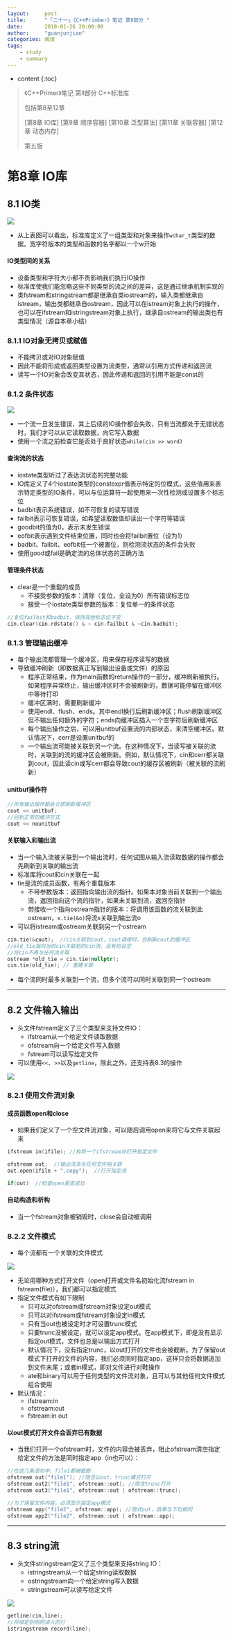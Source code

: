 ```yaml
---
layout:     post
title:      "「二十一」《C++Primber》笔记 第Ⅱ部分 "
date:       2018-01-26 20:00:00
author:     "guanjunjian"
categories: 阅读
tags:
    - study
    - summary
---
```


* content
{:toc}

>
> 《C++Primer》笔记 第Ⅱ部分 C++标准库
> 
> 包括第8至12章
> 
> [第8章 IO库] [第9章 顺序容器] [第10章 泛型算法] [第11章 关联容器] [第12章 动态内存]
> 
> 第五版 
>

# 第8章 IO库

## 8.1 IO类

![](https://raw.githubusercontent.com/guanjunjian/guanjunjian.github.io/master/img/study/study-20-cpp-primer-summary/tb_8_1.png)

-   从上表图可以看出，标准库定义了一组类型和对象来操作`wchar_t`类型的数据，宽字符版本的类型和函数的名字都以一个w开始

#### IO类型间的关系

-   设备类型和字符大小都不贵影响我们执行IO操作
-   标准库使我们能忽略这些不同类型的流之间的差异，这是通过继承机制实现的
-   类fstream和stringstream都是继承自类iostream的，输入类都继承自istream，输出类都继承自ostream，因此可以在istream对象上执行的操作，也可以在ifstream和istringstream对象上执行，继承自ostream的输出类也有类型情况（源自本章小结）




### 8.1.1 IO对象无拷贝或赋值

-   不能拷贝或对IO对象赋值
-   因此不能将形成或返回类型设置为流类型，通常以引用方式传递和返回流
-   读写一个IO对象会改变其状态，因此传递和返回的引用不能是const的

### 8.1.2 条件状态

![](https://raw.githubusercontent.com/guanjunjian/guanjunjian.github.io/master/img/study/study-20-cpp-primer-summary/tb_8_2.png)

-   一个流一旦发生错误，其上后续的IO操作都会失败，只有当流都处于无错状态时，我们才可以从它读取数据，向它写入数据
-   使用一个流之前检查它是否处于良好状态`while(cin >> word)`

#### 查询流的状态

-   iostate类型听过了表达流状态的完整功能
-   IO库定义了4个iostate类型的constexpr值表示特定的位模式，这些值用来表示特定类型的IO条件，可以与位运算符一起使用来一次性检测或设置多个标志位
-   badbit表示系统错误，如不可恢复的读写错误
-   failbit表示可恢复错误，如希望读取数值却读出一个字符等错误
-   goodbit的值为0，表示未发生错误
-   eofbit表示遇到文件结束位置，同时也会将failbit置位（设为1）
-   badbit、failbit、eofbit任一个被置位，则检测流状态的条件会失败
-   使用good或fail是确定流的总体状态的正确方法

#### 管理条件状态

-   clear是一个重载的成员
    -   不接受参数的版本：清除（复位，全设为0）所有错误标志位
    -   接受一个iostate类型参数的版本：复位单一的条件状态

```c
//复位failbit和badbit，保持其他标志位不变
cin.clear(cin.rdstate() & ~ cin.failbit & ~cin.badbit);
```

### 8.1.3 管理输出缓冲

-   每个输出流都管理一个缓冲区，用来保存程序读写的数据
-   导致缓冲刷新（即数据真正写到输出设备或文件）的原因
    -   程序正常结束，作为main函数的return操作的一部分，缓冲刷新被执行。如果程序异常终止，输出缓冲区时不会被刷新的，数据可能停留在缓冲区中等待打印
    -   缓冲区满时，需要刷新缓冲
    -   使用endl、flush、ends。其中endl换行后刷新缓冲区；flush刷新缓冲区但不输出任何额外的字符；ends向缓冲区插入一个空字符后刷新缓冲区
    -   每个输出操作之后，可以用unitbuf设置流的内部状态，来清空缓冲区。默认情况下，cerr是设置unitbuf的
    -   一个输出流可能被关联到另一个流。在这种情况下，当读写被关联的流时，关联到的流的缓冲区会被刷新。例如，默认情况下，cin和cerr都关联到cout，因此读cin或写cerr都会导致cout的缓存区被刷新（被关联的流刷新）

#### unitbuf操作符

```c
//所有输出操作都会立即刷新缓冲区
cout << unitbuf;  
//回到正常的缓冲方式
cout << nounitbuf
```

#### 关联输入和输出流

-   当一个输入流被关联到一个输出流时，任何试图从输入流读取数据的操作都会先刷新到关联的输出流
-   标准库将cout和cin关联在一起
-   tie是流的成员函数，有两个重载版本
    -   不带参数版本：返回指向输出流的指针。如果本对象当前关联到一个输出流，返回指向这个流的指针，如果未关联到流，返回空指针
    -   带接收一个指向ostream指针的版本：将调用该函数的流关联到此ostream，`x.tie(&o)`将流x关联到输出流o
-   可以将istream或ostream关联到另一个ostream

```c
cin.tie(&cout);  //cin关联到cout，cout调用时，会刷新cout的缓冲区
//old_tie指向当前cin关联到的cin流，没有则会空
//将cin不再与任何流关联
ostream *old_tie = cin.tie(nullptr); 
cin.tie(old_tie); // 重建关联
```

-   每个流同时最多关联到一个流，但多个流可以同时关联到同一个ostream

---

## 8.2 文件输入输出

-   头文件fstream定义了三个类型来支持文件IO：
    -   ifstream从一个给定文件读取数据
    -   ofstream向一个给定文件写入数据
    -   fstream可以读写给定文件
-   可以使用`<<`、`>>`以及`getline`，除此之外，还支持表8.3的操作

![](https://raw.githubusercontent.com/guanjunjian/guanjunjian.github.io/master/img/study/study-20-cpp-primer-summary/tb_8_3.png)

### 8.2.1 使用文件流对象

#### 成员函数open和close

-   如果我们定义了一个空文件流对象，可以随后调用open来将它与文件关联起来

```c
ifstream in(ifile); //构筑一个ifstream并打开指定文件

ofstream out;  //输出流未与任何文件相关联
out.open(ifile + ".copy");  //打开指定流

if(out)  //检查open是否成功
```

#### 自动构造和析构

-   当一个fstream对象被销毁时，close会自动被调用

### 8.2.2 文件模式

-   每个流都有一个关联的文件模式

![](https://raw.githubusercontent.com/guanjunjian/guanjunjian.github.io/master/img/study/study-20-cpp-primer-summary/tb_8_4.png)

-   无论用哪种方式打开文件（open打开或文件名初始化流fstream in fstream(file)），我们都可以指定模式
-   指定文件模式有如下限制
    -   只可以对ofstream或fstream对象设定out模式   
    -   只可以对ifstream或fstream对象设定in模式 
    -   只有当out也被设定时才可设置trunc模式
    -   只要trunc没被设定，就可以设定app模式。在app模式下，即是没有显示指定out模式，文件也总是以输出方式打开
    -   默认情况下，没有指定trunc，以out打开的文件也会被截断。为了保留out模式下打开的文件的内容，我们必须同时指定app，这样只会将数据追加到文件末尾；或者in模式，即对文件进行对鞋操作
    -   ate和binary可以用于任何类型的文件流对象，且可以与其他任何文件模式组合使用
-   默认情况：
    -   ifstream:in
    -   ofstream:out
    -   fstream:in out

#### 以out模式打开文件会丢弃已有数据

-   当我们打开一个ofstream时，文件的内容会被丢弃，阻止ofstream清空指定给定文件的方法是同时指定app（in也可以）：

```c
//在这几条语句中，file1都被截断
ofstream out("file1"); //隐含以out、trunc模式打开
ofstream out2("file1", ofstream::out); //隐含trunc打开
ofstream out3("file1", ofstream::out | ofstream::trunc);

//为了保留文件内容，必须显示指定app模式
ofstream app("file2", ofstream::app); //隐式out，效果与下句相同
ofstream app2("file2", ofstream::out | ofstream::app);
```

---

## 8.3 string流

-   头文件stringstream定义了三个类型来支持string IO：
    -   istringstream从一个给定string读取数据
    -   ostringstream向一个给定string写入数据
    -   stringstream可以读写给定文件

![](https://raw.githubusercontent.com/guanjunjian/guanjunjian.github.io/master/img/study/study-20-cpp-primer-summary/tb_8_5.png)

```c
getline(cin,line);
//将绑定到刚刚读入的行
istringstream record(line);
```

